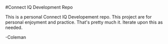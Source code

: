 #Connect IQ Development Repo

This is a personal Connect IQ Developement repo. This project are for personal enjoyment and practice. That's pretty much it. Iterate upon this as needed.

-Coleman